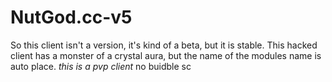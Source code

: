 # NutGod.cc-v5
So this client isn't a version, it's kind of a beta, but it is stable.
This hacked client has a monster of a crystal aura, but the name of the modules name is auto place.
*this is a pvp client*
no buidble sc
